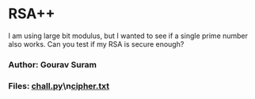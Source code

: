 RSA++
=

I am using large bit modulus, but I wanted to see if a single prime number also works. Can you test if my RSA is secure enough?

### Author: Gourav Suram

### Files: [chall.py](./chall.py)\n[cipher.txt](./cipher.txt)
